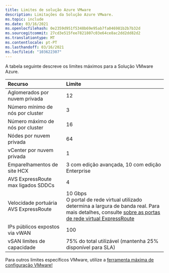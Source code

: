 ```yaml
---
title: Limites de solução Azure VMware
description: Limitações da Solução Azure VMware.
ms.topic: include
ms.date: 03/16/2021
ms.openlocfilehash: 0e2359d951f5348b69e95ab7fa046981b2b7b32d
ms.sourcegitcommit: 27cd3e515fee7821807c03e64ce8ac2dd2dd82d2
ms.translationtype: MT
ms.contentlocale: pt-PT
ms.lasthandoff: 03/16/2021
ms.locfileid: "103622307"
---
```

<!-- Used in /azure/azure-resource-manager/management/azure-subscription-service-limits.md -->

A tabela seguinte descreve os limites máximos para a Solução VMware Azure.

| **Recurso** | **Limite** |
| :-- | :-- |
| Aglomerados por nuvem privada | 12 |
| Número mínimo de nós por cluster | 3 |
| Número máximo de nós por cluster | 16 |
| Nódes por nuvem privada | 64 |
| vCenter por nuvem privada | 1  |
| Emparelhamentos de site HCX | 3 com edição avançada, 10 com edição Enterprise |
| AVS ExpressRoute max ligados SDDCs | 4 |
| Velocidade portuária AVS ExpressRoute | 10 Gbps<br />O portal de rede virtual utilizado determina a largura de banda real. Para mais detalhes, consulte [sobre as portas de rede virtual ExpressRoute](../../expressroute/expressroute-about-virtual-network-gateways.md) | 
| IPs públicos expostos via vWAN | 100 |
| vSAN limites de capacidade | 75% do total utilizável (mantenha 25% disponível para SLA)  |

Para outros limites específicos VMware, utilize a [ferramenta máxima de configuração VMware!](https://configmax.vmware.com/)
